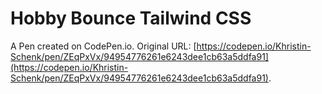 # Hobby Bounce Tailwind CSS

A Pen created on CodePen.io. Original URL: [https://codepen.io/Khristin-Schenk/pen/ZEqPxVx/94954776261e6243dee1cb63a5ddfa91](https://codepen.io/Khristin-Schenk/pen/ZEqPxVx/94954776261e6243dee1cb63a5ddfa91).

